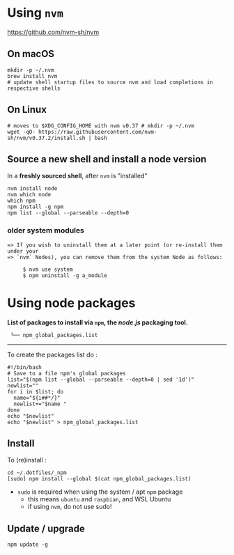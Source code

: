 Using `nvm`
===========

https://github.com/nvm-sh/nvm

On macOS
--------

```
mkdir -p ~/.nvm
brew install nvm
# update shell startup files to source nvm and load completions in respective shells
```

On Linux
--------

```
# moves to $XDG_CONFIG_HOME with nvm v0.37 # mkdir -p ~/.nvm
wget -qO- https://raw.githubusercontent.com/nvm-sh/nvm/v0.37.2/install.sh | bash
```

Source a new shell and install a node version
---------------------------------------------

In a **freshly sourced shell**, after `nvm` is "installed"

```
nvm install node
nvm which node
which npm
npm install -g npm
npm list --global --parseable --depth=0
```

### older system modules

```
=> If you wish to uninstall them at a later point (or re-install them under your
=> `nvm` Nodes), you can remove them from the system Node as follows:

     $ nvm use system
     $ npm uninstall -g a_module
```

Using node packages
===================

**List of packages to install via `npm`, the *node.js* packaging tool.**

```
 └── npm_global_packages.list
```

---

To create the packages list do :

```shell
#!/bin/bash
# Save to a file npm's global packages
list="$(npm list --global --parseable --depth=0 | sed '1d')"
newlist=""
for i in $list; do
  name="${i##*/}"
  newlist+="$name "
done
echo "$newlist"
echo "$newlist" > npm_global_packages.list
```

Install
-------

To (re)install :

```shell
cd ~/.dotfiles/_npm
[sudo] npm install --global $(cat npm_global_packages.list)
```

-	`sudo` is required when using the system / apt `npm` package
	-	this means `ubuntu` and `raspbian`, and WSL Ubuntu
	-	if using `nvm`, do not use sudo!

Update / upgrade
----------------

```shell
npm update -g
```
